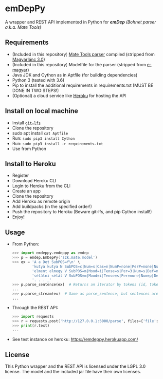 
# emDepPy
A wrapper and REST API implemented in Python for ___emDep__ (Bohnet parser a.k.a. Mate Tools)_

## Requirements
  
  - (Included in this repository) [Mate Tools parser](http://www.ims.uni-stuttgart.de/forschung/ressourcen/werkzeuge/matetools.en.html) compiled (stripped from [Magyarlánc 3.0](https://github.com/antaljanosbenjamin/magyarlanc/tree/b558823b2d1f9cdc0b5c0ad93b628e96fe251cc1))
  - (Included in this repository) Modelfile for the parser (stripped from [e-magyar](https://github.com/dlt-rilmta/hunlp-GATE/tree/7a75b470753da7e655796c0b1bcaa97e8e143540))
  - Java JDK and Cython as in Aptfile (for building dependencies)
  - Python 3 (tested with 3.6)
  - Pip to install the additional requirements in requirements.txt (MUST BE DONE IN TWO STEPS!)
  - (Optional) a cloud service like [Heroku](https://heroku.com) for hosting the API

## Install on local machine

  - Install [`git-lfs`](https://git-lfs.github.com/)
  - Clone the repository
  - sudo apt install `cat Aptfile`
  - Run: `sudo pip3 install Cython`
  - Run: `sudo pip3 install -r requirements.txt`
  - Use from Python

## Install to Heroku

  - Register
  - Download Heroku CLI
  - Login to Heroku from the CLI
  - Create an app
  - Clone the repository
  - Add Heroku as remote origin
  - Add buildpacks (in the specified order!)
  - Push the repository to Heroku (Beware git-lfs, and pip Cython install!)
  - Enjoy!

## Usage

  - From Python:

	```python
	>>> import emdeppy.emdeppy as emdep
	>>> p = emdep.EmDepPy('szk.mate.model')
	>>> ex = 'A a Det SubPOS=f\n' \
             'kutya kutya N SubPOS=c|Num=s|Cas=n|NumP=none|PerP=none|NumPd=none\n' \
             'elment elmegy V SubPOS=m|Mood=i|Tense=s|Per=3|Num=s|Def=n\n' \
             'sétálni sétál V SubPOS=m|Mood=i|Tense=s|Per=none|Num=p|Def=n\n' \
             '. . . _'
	>>> p.parse_sentence(ex)  # Returns an iterator by tokens (id, token, lemma, pos, features, heads, labels)
	...
	>>> p.parse_stream(ex)  # Same as parse_sentence, but sentences are separated with empty lines
	...
	```

- Through the REST API:
	```python
	>>> import requests
	>>> r = requests.post('http://127.0.0.1:5000/parse', files={'file':open('parse_test.hfst', encoding='UTF-8')})
	>>> print(r.text)
	...
	```

- See test instance on heroku: https://emdeppy.herokuapp.com/


## License

This Python wrapper and the REST API is licensed under the LGPL 3.0 license.
The model and the included jar file have their own licenses.
